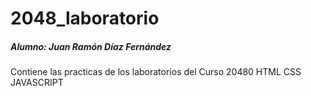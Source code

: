 # 2048_laboratorio

##### Alumno: Juan Ramón Díaz Fernández
Contiene las practicas de los laboratorios del Curso 20480 HTML CSS JAVASCRIPT
